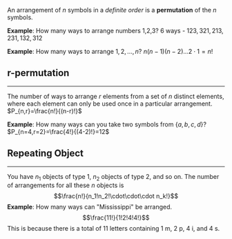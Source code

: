 An arrangement of $n$ symbols in a *definite order* is a **permutation** of the $n$ symbols. 

**Example**: How many ways to arrange numbers 1,2,3? 6 ways - $123,321,213,231,132,312$ 

**Example**: How many ways to arrange $1,2,...,n$? $n(n-1)(n-2)...2\cdot1=n!$

## r-permutation
____
The number of ways to arrange $r$ elements from a set of $n$ distinct elements, where each element can only be used once in a particular arrangement. 
$P_{n,r}=\frac{n!}{(n-r)!}$

**Example**: How many ways can you take two symbols from $\{a,b,c,d\}$? $P_{n=4,r=2}=\frac{4!}{(4-2)!}=12$ 
## Repeating Object 
___
You have $n_1$ objects of type 1, $n_2$ objects of type 2, and so on. The number of arrangements for all these $n$ objects is $$\frac{n!}{n_1!n_2!\cdot\cdot\cdot n_k!}$$
**Example**: How many ways can "Mississippi" be arranged. $$\frac{11!}{1!2!4!4!}$$ This is because there is a total of 11 letters containing 1 m, 2 p, 4 i, and 4 s.